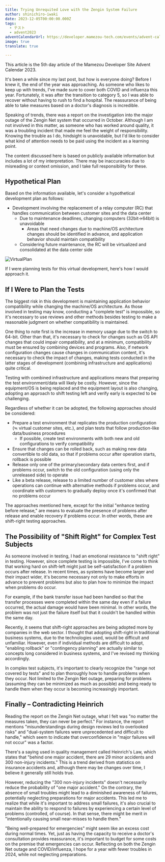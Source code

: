 ```yaml
---
title: Trying Unrequited Love with the Zengin System Failure
author: shinichiro-iwaki
date: 2023-12-05T00:00:00.000Z
tags:
  - テスト
  - advent2023
adventCalendarUrl: https://developer.mamezou-tech.com/events/advent-calendar/2023/
image: true
translate: true

---
```




This article is the 5th day article of the Mamezou Developer Site Advent Calendar 2023.

It's been a while since my last post, but how is everyone doing? Before I knew it, the end of the year was approaching. As someone who likes to keep up with trends, I've made sure to cover both COVID and influenza this year. Fortunately, it was after the transition to category 5, so I was able to recover without having to rush to find a hospital. The reassurance of being able to take measures based on a doctor's diagnosis is incredible.

Speaking of trends, there was a report on the investigation into the major outage of the Zengin Net system that occurred in October. Although I am not involved in this matter, as someone who has worked around quality, it was a troubling incident that made me feel the weight of responsibility. Knowing the trouble as I do, hindsight is unavoidable, but I'd like to consider what kind of attention needs to be paid using the incident as a learning point.

The content discussed here is based on publicly available information but includes a lot of my interpretation. There may be inaccuracies due to misreading or context omission, and I take full responsibility for these.

## Hypothetical Plan
Based on the information available, let's consider a hypothetical development plan as follows:
- Development involving the replacement of a relay computer (RC) that handles communication between customer sites and the data center
  - Due to maintenance deadlines, changing computers (32bit->64bit) is unavoidable
    - Areas that need changes due to machine/OS architecture changes should be identified in advance, and application behavior should maintain compatibility
  - Considering future maintenance, the RC will be virtualized and consolidated at the data center side

![VirtualPlan](/img/blogs/2023/1205_virtual-development.drawio.png)

If I were planning tests for this virtual development, here's how I would approach it.

## If I Were to Plan the Tests
The biggest risk in this development is maintaining application behavior compatibility while changing the machine/OS architecture. As those involved in testing may know, conducting a "complete test" is impossible, so it's necessary to use reviews and other methods besides testing to make a reasonable judgment on whether compatibility is maintained.

One thing to note first is the increase in memory usage due to the switch to 64-bit. Other than that, it's necessary to check for changes such as OS API changes that could impair compatibility, and at a minimum, compatibility must be ensured by combining devices and programs. Also, if network configuration changes cause changes in communication content, it's necessary to check the impact of changes, making tests conducted in the latter stages of development (combining infrastructure and applications) quite critical.

Testing with combined infrastructure and applications means that preparing the test environment/data will likely be costly. However, since the equipment/OS is being replaced and the equipment layout is also changing, adopting an approach to shift testing left and verify early is expected to be challenging.

Regardless of whether it can be adopted, the following approaches should be considered:
- Prepare a test environment that replicates the production configuration (≒ virtual customer sites, etc.), and plan tests that follow production-like data/business procedures
  - If possible, create test environments with both new and old configurations to verify compatibility
- Ensure that changes can be rolled back, such as making new data convertible to old data, so that if problems occur after operation starts, rollback is possible
- Release only one of the primary/secondary data centers first, and if problems occur, switch to the old configuration (using only the unreleased side) to operate
- Like a beta release, release to a limited number of customer sites where operations can continue with alternative methods if problems occur, and coordinate with customers to gradually deploy once it's confirmed that no problems occur

The approaches mentioned here, except for the initial "enhance testing before release," are means to evaluate the presence of problems after release and enable recovery if problems occur. In other words, these are shift-right testing approaches.

## The Possibility of "Shift Right" for Complex Test Subjects
As someone involved in testing, I had an emotional resistance to "shift right" in testing. However, since complete testing is impossible, I've come to think that working hard on shift-left might just be self-satisfaction if a problem occurs after release. In recent times, as systems have become larger and their impact wider, it's become necessary not only to make efforts in advance to prevent problems but also to plan how to minimize the impact when problems do occur.

For example, if the bank transfer issue had been handled so that the transfer processes were completed within the same day even if a failure occurred, the actual damage would have been minimal. In other words, the problem was not just the failure itself but that it couldn't be handled within the same day.

Recently, it seems that shift-right approaches are being adopted more by companies in the web sector. I thought that adopting shift-right in traditional business systems, due to the technologies used, would be difficult and unfamiliar. However, even if individual methods are difficult to adopt, "enabling rollback" or "contingency planning" are actually similar to concepts long considered in business systems, and I've revised my thinking accordingly.

In complex test subjects, it's important to clearly recognize the "range not covered by tests" and to plan thoroughly how to handle problems when they occur. Not limited to the Zengin Net outage, preparing for problems (assuming they can be minimized as much as possible) and being ready to handle them when they occur is becoming increasingly important.

## Finally – Contradicting Heinrich
Reading the report on the Zengin Net outage, what I felt was "no matter the measures taken, they can never be perfect." For instance, the report mentions "misunderstandings during design reviews led to overlooked risks" and "dual-system failures were unprecedented and difficult to handle," which seem to indicate that overconfidence in "major failures will not occur" was a factor.

There's a saying used in quality management called Heinrich's Law, which states that "behind one major accident, there are 29 minor accidents and 300 non-injury incidents." This is a trend derived from statistics on insurance accidents and, although there may be changes over time, I believe it generally still holds true.

However, reducing the "300 non-injury incidents" doesn't necessarily reduce the probability of "one major accident." On the contrary, the absence of small troubles might lead to a diminished awareness of failures, potentially neglecting preparations for major accidents. This led me to realize that while it's important to address small failures, it's also crucial to maintain the ability to respond to failures by experiencing a certain level of problems (controlled, of course). In that sense, there might be merit in "intentionally causing small near-misses to handle them."

"Being well-prepared for emergencies" might seem like an excess cost during normal times. Yet, just as having the capacity to receive a doctor's consultation provides reassurance, it's important to budget for some costs on the premise that emergencies can occur. Reflecting on both the Zengin Net outage and COVID/influenza, I hope for a year with fewer troubles in 2024, while not neglecting preparations.
